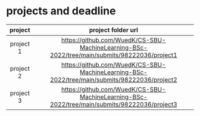 # projects and deadline


| project | project folder url|
| :---: | :---: |
| project 1 | https://github.com/WuedK/CS-SBU-MachineLearning-BSc-2022/tree/main/submits/98222036/project1 |
| project 2 | https://github.com/WuedK/CS-SBU-MachineLearning-BSc-2022/tree/main/submits/98222036/project2 |
| project 3 | https://github.com/WuedK/CS-SBU-MachineLearning-BSc-2022/tree/main/submits/98222036/project3 |

